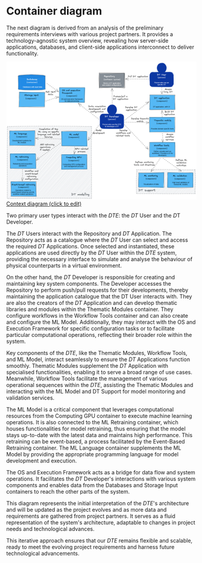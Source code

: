 # Container diagram

The next diagram is derived from an analysis of the preliminary requirements interviews with various project partners. It provides a technology-agnostic system overview, revealing how server-side applications, databases, and client-side applications interconnect to deliver functionality.

![Context diagram](./container_diagram.png)
[Context diagram (click to edit)](https://excalidraw.com/#json=h4Ezn5Mekaro127nWuKxp,mrWDAXveoO8KshJjn-nOkA)

Two primary user types interact with the *DTE*: the *DT* User and the *D*T Developer.

The *DT* Users interact with the Repository and *DT* Application. The Repository acts as a catalogue where the *DT* User can select  and access the required *DT* Applications. Once selected and instantiated, these applications are used directly by the *DT* User within the *DTE* system, providing the necessary interface to simulate and analyse the behaviour of physical counterparts in a virtual environment.

On the other hand, the *DT* Developer is responsible for creating and maintaining key system components. The Developer accesses the Repository to perform push/pull requests for their developments, thereby maintaining the application catalogue that the DT User interacts with. They are also the creators of the *DT* Application and can develop thematic libraries and modules within the Thematic Modules container. They configure workflows in the Workflow Tools container and can also create and configure the ML Model. Additionally, they may interact with the OS and Execution Framework for specific configuration tasks or to facilitate particular computational operations, reflecting their broader role within the system.

Key components of the *DTE*, like the Thematic Modules, Workflow Tools, and ML Model, interact seamlessly to ensure the *DT* Applications function smoothly. Thematic Modules supplement the *DT* Application with specialised functionalities, enabling it to serve a broad range of use cases. Meanwhile, Workflow Tools facilitate the management of various operational sequences within the *DTE*, assisting the Thematic Modules and interacting with the ML Model and DT Support for model monitoring and validation services.

The ML Model is a critical component that leverages computational resources from the Computing GPU container to execute machine learning operations. It is also connected to the ML Retraining container, which houses functionalities for model retraining, thus ensuring that the model stays up-to-date with the latest data and maintains high performance. This retraining can be event-based, a process facilitated by the Event-Based Retraining container. The ML Language container supplements the ML Model by providing the appropriate programming language for model development and execution.

The OS and Execution Framework acts as a bridge for data flow and system operations. It facilitates the *DT* Developer's interactions with various system components and enables data from the Databases and Storage Input containers to reach the other parts of the system.

This diagram represents the initial interpretation of the *DTE*'s architecture and will be updated as the project evolves and as more data and requirements are gathered from project partners. It serves as a fluid representation of the system's architecture, adaptable to changes in project needs and technological advances.

This iterative approach ensures that our *DTE* remains flexible and scalable, ready to meet the evolving project requirements and harness future technological advancements.
